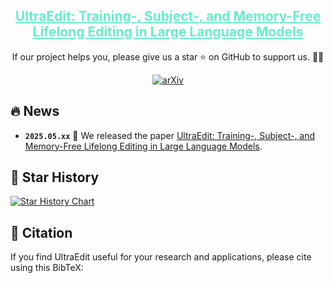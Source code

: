 
<div align="center">
<h2><a href="https://arxiv.org/abs/2505.14679" style="color:#68edcb">UltraEdit: Training-, Subject-, and Memory-Free Lifelong Editing in Large Language Models</a></h2>
        If our project helps you, please give us a star ⭐ on GitHub to support us. 🙏🙏
        
[![arXiv](https://img.shields.io/badge/arXiv-2505.14679-b31b1b.svg?style=plastic)](https://arxiv.org/abs/2505.14679) 
</div>

## 🔥 News
* **`2025.05.xx`** 🌟 We released the paper [UltraEdit: Training-, Subject-, and Memory-Free Lifelong Editing in Large Language Models](https://arxiv.org/abs/2505.14679).

## 🌟 Star History

[![Star History Chart](https://api.star-history.com/svg?repos=XiaojieGu/UltraEdit&type=Date)](https://star-history.com/#XiaojieGu/UltraEdit&Date)

## 📑 Citation
If you find UltraEdit useful for your research and applications, please cite using this BibTeX:
```bibtex

```
